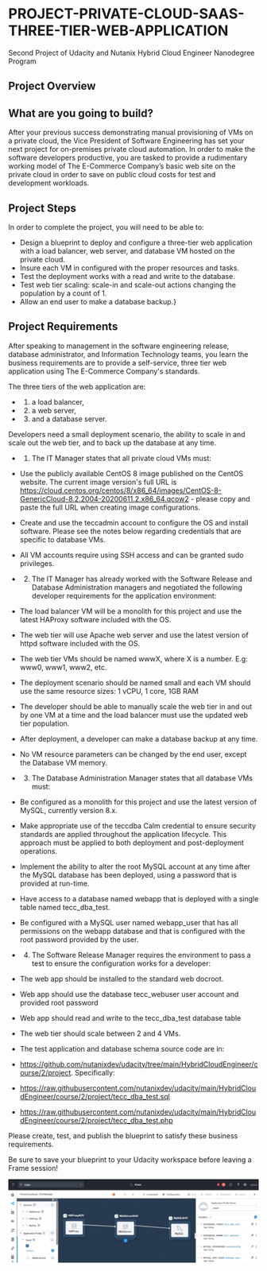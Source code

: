 # PROJECT-PRIVATE-CLOUD-SAAS-THREE-TIER-WEB-APPLICATION
Second Project of Udacity and Nutanix Hybrid Cloud Engineer Nanodegree Program

## Project Overview

## What are you going to build?

After your previous success demonstrating manual provisioning of VMs on a private cloud, the Vice President of Software Engineering has set your next project for on-premises
private cloud automation. In order to make the software developers productive, you are tasked to provide a rudimentary working model of The E-Commerce Company’s basic web site on
the private cloud in order to save on public cloud costs for test and development workloads.

## Project Steps

In order to complete the project, you will need to be able to:

* Design a blueprint to deploy and configure a three-tier web application with a load balancer, web server, and database VM hosted on the private cloud.
* Insure each VM in configured with the proper resources and tasks.
* Test the deployment works with a read and write to the database.
* Test web tier scaling: scale-in and scale-out actions changing the population by a count of 1.
* Allow an end user to make a database backup.}

## Project Requirements

After speaking to management in the software engineering release, database administrator, and Information Technology teams, you learn the business requirements are to provide a
self-service, three tier web application using The E-Commerce Company's standards.

The three tiers of the web application are:

* 1. a load balancer,
* 2. a web server,
* 3. and a database server.

Developers need a small deployment scenario, the ability to scale in and scale out the web tier, and to back up the database at any time.

* 1. The IT Manager states that all private cloud VMs must:
* Use the publicly available CentOS 8 image published on the CentOS website. The current image version's full URL is https://cloud.centos.org/centos/8/x86_64/images/CentOS-8-GenericCloud-8.2.2004-20200611.2.x86_64.qcow2 - please copy and paste the full URL when creating image configurations.
* Create and use the teccadmin account to configure the OS and install software. Please see the notes below regarding credentials that are specific to database VMs.
* All VM accounts require using SSH access and can be granted sudo privileges.

* 2. The IT Manager has already worked with the Software Release and Database Administration managers and negotiated the following developer requirements for the application environment:
* The load balancer VM will be a monolith for this project and use the latest HAProxy software included with the OS.
* The web tier will use Apache web server and use the latest version of httpd software included with the OS.
* The web tier VMs should be named wwwX, where X is a number. E.g: www0, www1, www2, etc.
* The deployment scenario should be named small and each VM should use the same resource sizes: 1 vCPU, 1 core, 1GB RAM
* The developer should be able to manually scale the web tier in and out by one VM at a time and the load balancer must use the updated web tier population.
* After deployment, a developer can make a database backup at any time.
* No VM resource parameters can be changed by the end user, except the Database VM memory.

* 3. The Database Administration Manager states that all database VMs must:
* Be configured as a monolith for this project and use the latest version of MySQL, currently version 8.x.
* Make appropriate use of the teccdba Calm credential to ensure security standards are applied throughout the application lifecycle. This approach must be applied to both 
deployment and post-deployment operations.
* Implement the ability to alter the root MySQL account at any time after the MySQL database has been deployed, using a password that is provided at run-time.
* Have access to a database named webapp that is deployed with a single table named tecc_dba_test.
* Be configured with a MySQL user named webapp_user that has all permissions on the webapp database and that is configured with the root password provided by the user.

* 4. The Software Release Manager requires the environment to pass a test to ensure the configuration works for a developer:
* The web app should be installed to the standard web docroot.
* Web app should use the database tecc_webuser user account and provided root password
* Web app should read and write to the tecc_dba_test database table
* The web tier should scale between 2 and 4 VMs.
* The test application and database schema source code are in:
* https://github.com/nutanixdev/udacity/tree/main/HybridCloudEngineer/course/2/project. Specifically:
* https://raw.githubusercontent.com/nutanixdev/udacity/main/HybridCloudEngineer/course/2/project/tecc_dba_test.sql
* https://raw.githubusercontent.com/nutanixdev/udacity/main/HybridCloudEngineer/course/2/project/tecc_dba_test.php

Please create, test, and publish the blueprint to satisfy these business requirements.

Be sure to save your blueprint to your Udacity workspace before leaving a Frame session!

![](https://raw.githubusercontent.com/ARBUCHELI/PROJECT-PRIVATE-CLOUD-SAAS-THREE-TIER-WEB-APPLICATION/main/blueprint.jpg)

